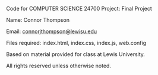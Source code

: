 Code for COMPUTER SCIENCE 24700 Project: Final Project

Name: Connor Thompson

Email: connorjthompson@lewisu.edu

Files required: index.html, index.css, index.js, web.config

Based on material provided for class at Lewis University.

All rights reserved unless otherwise noted.
